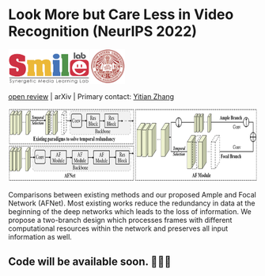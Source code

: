 # Look More but Care Less in Video Recognition (NeurIPS 2022)

<div align="left">
    <a><img src="fig/smile.png"  height="70px" ></a>
    <a><img src="fig/neu.png"  height="70px" ></a>
</div>

 [open review](https://openreview.net/forum?id=owZdBnUiw2) | arXiv | Primary contact: [Yitian Zhang](mailto:markcheung9248@gmail.com)

<div align="center">
  <img src="fig/intro.jpeg" width="850px" height="150px">
</div>

Comparisons between existing methods and our proposed Ample and Focal Network (AFNet). Most existing works reduce the redundancy in data at the beginning of the deep networks which leads to the loss of information. We propose a two-branch design which processes frames with different computational resources within the network and preserves all input information as well.

## Code will be available soon. :monkey::monkey::monkey:
